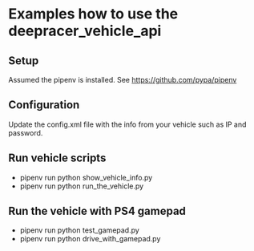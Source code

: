 # Examples how to use the deepracer_vehicle_api

## Setup

Assumed the pipenv is installed. See https://github.com/pypa/pipenv

## Configuration

Update the config.xml file with the info from your vehicle such as IP and password.

## Run vehicle scripts

* pipenv run python show_vehicle_info.py
* pipenv run python run_the_vehicle.py

## Run the vehicle with PS4 gamepad

* pipenv run python test_gamepad.py
* pipenv run python drive_with_gamepad.py

